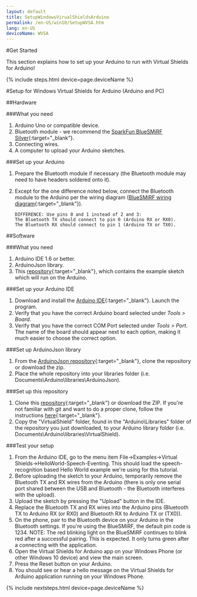 ```yaml
---
layout: default
title: SetupWindowsVirualShieldsArduino
permalink: /en-US/win10/SetupWVSA.htm
lang: en-US
deviceName: WVSA
---
```


#Get Started

This section explains how to set up your Arduino to run with Virtual Shields for Arduino!

{% include steps.html device=page.deviceName %}

#Setup for Windows Virtual Shields for Arduino (Arduino and PC)

##Hardware

###What you need
 1. Arduino Uno or compatible device.
 2. Bluetooth module - we recommend the [SparkFun BlueSMiRF Silver](https://www.sparkfun.com/products/12577){:target="_blank"}.
 3. Connecting wires.
 4. A computer to upload your Arduino sketches.

###Set up your Arduino
 1. Prepare the Bluetooth module if necessary (the Bluetooth module may need to have headers soldered onto it).
 2. Except for the one difference noted below, connect the Bluetooth module to the Arduino per the wiring diagram ([BlueSMiRF wiring diagram](https://learn.sparkfun.com/tutorials/using-the-bluesmirf/hardware-hookup){:target="_blank"}).

		DIFFERENCE: Use pins 0 and 1 instead of 2 and 3:
		The Bluetooth TX should connect to pin 0 (Arduino RX or RX0).
		The Bluetooth RX should connect to pin 1 (Arduino TX or TX0).

##Software

###What you need
 1. Arduino IDE 1.6 or better.
 2. ArduinoJson library.
 3. This [repository](https://github.com/ms-iot/virtual-shields-arduino){:target="_blank"}, which contains the example sketch which will run on the Arduino.

###Set up your Arduino IDE
 1. Download and install the [Arduino IDE](http://www.arduino.cc/en/Main/Software){:target="_blank"}.  Launch the program.
 2. Verify that you have the correct Arduino board selected under *Tools > Board*.
 3. Verify that you have the correct COM Port selected under *Tools > Port*.  The name of the board should appear next to each option, making it much easier to choose the correct option.

###Set up ArduinoJson library
 1. From the [ArduinoJson repository](https://github.com/bblanchon/ArduinoJson){:target="_blank"}, clone the repository or download the zip.
 2. Place the whole repository into your libraries folder (i.e. Documents\Arduino\libraries\ArduinoJson\).

###Set up this repository
 1. Clone this [repository](https://github.com/ms-iot/virtual-shields-arduino){:target="_blank"} or download the ZIP.  If you're not familiar with git and want to do a proper clone, follow the instructions [here](https://help.github.com/articles/cloning-a-repository/){:target="_blank"}.
 2. Copy the "VirtualShield" folder, found in the "Arduino\Libraries" folder of the repository you just downloaded, to your Arduino library folder (i.e. Documents\Arduino\libraries\VirtualShield\).

###Test your setup
 1. From the Arduino IDE, go to the menu item File->Examples->Virtual Shields->HelloWorld-Speech-Eventing. This should load the speech-recognition based Hello World example we're using for this tutorial.
 2. Before uploading the sketch to your Arduino, temporarily remove the Bluetooth TX and RX wires from the Arduino (there is only one serial port shared between the USB and Bluetooth - the Bluetooth interferes with the upload).
 3. Upload the sketch by pressing the "Upload" button in the IDE.
 4. Replace the Bluetooth TX and RX wires into the Arduino pins (Bluetooth TX to Arduino RX (or RX0) and Bluetooth RX to Arduino TX or (TX0)).
 5. On the phone, pair to the Bluetooth device on your Arduino in the Bluetooth settings. If you're using the BlueSMiRF, the default pin code is 1234. NOTE: The red blinking light on the BlueSMiRF continues to blink red after a successful pairing. This is expected. It only turns green after a connecting with the application.
 6. Open the Virtual Shields for Arduino app on your Windows Phone (or other Windows 10 device) and view the main screen. 
 7. Press the Reset button on your Arduino.
 5. You should see or hear a hello message on the Virtual Shields for Arduino application running on your Windows Phone.

 {% include nextsteps.html device=page.deviceName %}
